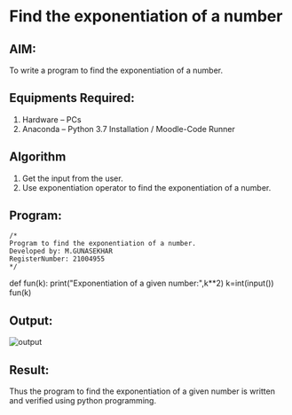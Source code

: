# Find the exponentiation of a number

## AIM:
To write a program to find the exponentiation of a number.

## Equipments Required:
1. Hardware – PCs
2. Anaconda – Python 3.7 Installation / Moodle-Code Runner

## Algorithm
1. Get the input from the user.
2. Use exponentiation operator to find the exponentiation of a number.

## Program:
```
/*
Program to find the exponentiation of a number.
Developed by: M.GUNASEKHAR
RegisterNumber: 21004955
*/
```
def fun(k):
    print("Exponentiation of a given number:",k**2)
k=int(input())
fun(k)

## Output:
![output](EXPO.PNG)


## Result:
Thus the program to find the exponentiation of a given number is written and verified using python programming.
